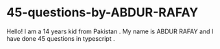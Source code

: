# 45-questions-by-ABDUR-RAFAY
Hello! I am a 14 years kid from Pakistan . My name is ABDUR RAFAY and I have done 45 questions in typescript . 
